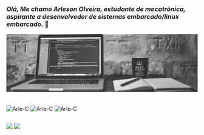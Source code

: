 ### *Olá, Me chamo Arleson Olveira, estudante de mecatrônica, aspirante a desenvolvedor de sistemas embarcado/linux embarcado.* 👋
![Bem vindo!](https://github.com/arlesondoliveira/arlesondoliveira/blob/main/Header.png)
<div style="display: inline_block"><br>
    <img align="center" alt="Arle-C" height="30" width="40" src="https://cdn.jsdelivr.net/gh/devicons/devicon/icons/c/c-original.svg">
    <img align="center" alt="Arle-C" height="30" width="40" src="https://cdn.jsdelivr.net/gh/devicons/devicon/icons/embeddedc/embeddedc-plain-wordmark.svg">
    <img align="center" alt="Arle-C" height="30" width="40" src="https://cdn.jsdelivr.net/gh/devicons/devicon/icons/python/python-original.svg">
</div>

##

<div>
    <a href="https://www.linkedin.com/in/arleson-oliveira-20194a172" target="_blank"><img src="https://img.shields.io/badge/LinkedIn-0077B5?style=for-the-badge&logo=linkedin&logoColor=white" target="_blank"></a>
    <a href="https://www.instagram.com/arleson_d_oliveira" target="_blank"><img src="https://img.shields.io/badge/Instagram-E4405F?style=for-the-badge&logo=instagram&logoColor=white" target="_blank"></a>
</div>
